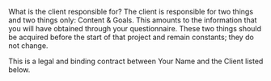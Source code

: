 What is the client responsible for? The client is responsible for two things and two things only: Content & Goals. This amounts to the information that you will have obtained through your questionnaire. These two things should be acquired before the start of that project and remain constants; they do not change.


This is a legal and binding contract between Your Name and the Client listed below.
